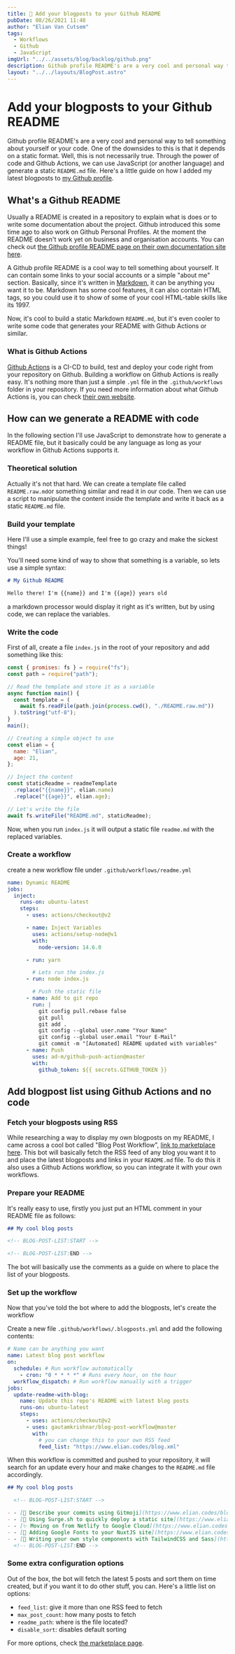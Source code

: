 ```yaml
---
title: 📝 Add your blogposts to your Github README
pubDate: 08/26/2021 11:48
author: "Elian Van Cutsem"
tags:
  - Workflows
  - Github
  - JavaScript
imgUrl: "../../assets/blog/backlog/github.png"
description: Github profile README's are a very cool and personal way to tell something about yourself. One of the downsides to this is that it depends on a static format. Well, this is not necessarily true. Through the power of code and Github Actions, we can use JavaScript and generate a static file.
layout: "../../layouts/BlogPost.astro"
---
```


# Add your blogposts to your Github README

Github profile README's are a very cool and personal way to tell something about yourself or your code. One of the downsides to this is that it depends on a static format. Well, this is not necessarily true. Through the power of code and Github Actions, we can use JavaScript (or another language) and generate a static `README.md` file. Here's a little guide on how I added my latest blogposts to [my Github profile](https://github.com/eliancodes).

## What's a Github README

Usually a README is created in a repository to explain what is does or to write some documentation about the project. Github introduced this some time ago to also work on Github Personal Profiles. At the moment the README doesn't work yet on business and organisation accounts. You can check out [the Github profile README page on their own documentation site here](https://docs.github.com/en/account-and-profile/setting-up-and-managing-your-github-profile/customizing-your-profile/managing-your-profile-readme).

A Github profile README is a cool way to tell something about yourself. It can contain some links to your social accounts or a simple "about me" section. Basically, since it's written in [Markdown](https://www.markdownguide.org/), it can be anything you want it to be. Markdown has some cool features, it can also contain HTML tags, so you could use it to show of some of your cool HTML-table skills like its 1997.

Now, it's cool to build a static Markdown `README.md`, but it's even cooler to write some code that generates your README with Github Actions or similar.

### What is Github Actions

[Github Actions](https://github.com/features/actions) is a CI-CD to build, test and deploy your code right from your repository on Github. Building a workflow on Github Actions is really easy. It's nothing more than just a simple `.yml` file in the `.github/workflows` folder in your repository. If you need more information about what Github Actions is, you can check [their own website](https://github.com/features/actions).

## How can we generate a README with code

In the following section I'll use JavaScript to demonstrate how to generate a README file, but it basically could be any language as long as your workflow in Github Actions supports it.

### Theoretical solution

Actually it's not that hard. We can create a template file called `README.raw.md`or something similar and read it in our code. Then we can use a script to manipulate the content inside the template and write it back as a static `README.md` file.

### Build your template

Here I'll use a simple example, feel free to go crazy and make the sickest things!

You'll need some kind of way to show that something is a variable, so lets use a simple syntax:

```markdown
# My Github README

Hello there! I'm {{name}} and I'm {{age}} years old
```

a markdown processor would display it right as it's written, but by using code, we can replace the variables.

### Write the code

First of all, create a file `index.js` in the root of your repository and add something like this:

```jsx
const { promises: fs } = require("fs");
const path = require("path");

// Read the template and store it as a variable
async function main() {
  const template = (
    await fs.readFile(path.join(process.cwd(), "./README.raw.md"))
  ).toString("utf-8");
}
main();

// Creating a simple object to use
const elian = {
  name: "Elian",
  age: 21,
};

// Inject the content
const staticReadme = readmeTemplate
  .replace("{{name}}", elian.name)
  .replace("{{age}}", elian.age);

// Let's write the file
await fs.writeFile("README.md", staticReadme);
```

Now, when you run `index.js` it will output a static file `readme.md` with the replaced variables.

### Create a workflow

create a new workflow file under `.github/workflows/readme.yml`

```yaml
name: Dynamic README
jobs:
  inject:
    runs-on: ubuntu-latest
    steps:
      - uses: actions/checkout@v2

      - name: Inject Variables
        uses: actions/setup-node@v1
        with:
          node-version: 14.6.0

      - run: yarn

        # Lets run the index.js
      - run: node index.js

        # Push the static file
      - name: Add to git repo
        run: |
          git config pull.rebase false
          git pull
          git add .
          git config --global user.name "Your Name"
          git config --global user.email "Your E-Mail"
          git commit -m "[Automated] README updated with variables"
      - name: Push
        uses: ad-m/github-push-action@master
        with:
          github_token: ${{ secrets.GITHUB_TOKEN }}
```

## Add blogpost list using Github Actions and no code

### Fetch your blogposts using RSS

While researching a way to display my own blogposts on my README, I came across a cool bot called "Blog Post Workflow", [link to marketplace here](https://github.com/marketplace/actions/blog-post-workflow). This bot will basically fetch the RSS feed of any blog you want it to and place the latest blogposts and links in your `README.md` file. To do this it also uses a Github Actions workflow, so you can integrate it with your own workflows.

### Prepare your README

It's really easy to use, firstly you just put an HTML comment in your README file as follows:

```markdown
## My cool blog posts

<!-- BLOG-POST-LIST:START -->

<!-- BLOG-POST-LIST:END -->
```

The bot will basically use the comments as a guide on where to place the list of your blogposts.

### Set up the workflow

Now that you've told the bot where to add the blogposts, let's create the workflow

Create a new file `.github/workflows/.blogposts.yml` and add the following contents:

```yaml
# Name can be anything you want
name: Latest blog post workflow
on:
  schedule: # Run workflow automatically
    - cron: "0 * * * *" # Runs every hour, on the hour
  workflow_dispatch: # Run workflow manually with a trigger
jobs:
  update-readme-with-blog:
    name: Update this repo's README with latest blog posts
    runs-on: ubuntu-latest
    steps:
      - uses: actions/checkout@v2
      - uses: gautamkrishnar/blog-post-workflow@master
        with:
          # you can change this to your own RSS feed
          feed_list: "https://www.elian.codes/blog.xml"
```

When this workflow is committed and pushed to your repository, it will search for an update every hour and make changes to the `README.md` file accordingly.

```markdown
## My cool blog posts

  <!-- BLOG-POST-LIST:START -->

- - [🥳 Describe your commits using Gitmoji](https://www.elian.codes/blog/20-08-21-describe-your-commits-using-gitmoji/)
- - [🚀 Using Surge.sh to quickly deploy a static site](https://www.elian.codes/blog/using-surge-to-quickly-deploy-a-static-site/)
- - [✨ Moving on from Netlify to Google Cloud](https://www.elian.codes/blog/moving-on-from-netlify-to-google-cloud/)
- - [💄 Adding Google Fonts to your NuxtJS site](https://www.elian.codes/blog/adding-google-fonts-to-your-nuxtjs-site/)
- - [💄 Writing your own style components with TailwindCSS and Sass](https://www.elian.codes/blog/writing-your-own-components-with-tailwind-sass/)
  <!-- BLOG-POST-LIST:END -->
```

### Some extra configuration options

Out of the box, the bot will fetch the latest 5 posts and sort them on time created, but if you want it to do other stuff, you can. Here's a little list on options:

- `feed_list`: give it more than one RSS feed to fetch
- `max_post_count`: how many posts to fetch
- `readme_path`: where is the file located?
- `disable_sort`: disables default sorting

For more options, check [the marketplace page](https://github.com/marketplace/actions/blog-post-workflow).
